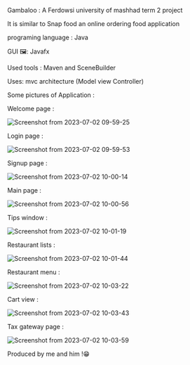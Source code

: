 Gambaloo : A Ferdowsi university of mashhad term 2 project

It is similar to Snap food an online ordering food application

programing language : Java

GUI 🖼: Javafx

Used tools : Maven and SceneBuilder 

Uses: mvc architecture (Model view Controller)

Some pictures of Application :

Welcome page :



![Screenshot from 2023-07-02 09-59-25](https://github.com/AliRje82/Gambaloo/assets/135022735/abf4e432-b901-4c6c-a80e-9dfb2dee4be4)



Login page :



![Screenshot from 2023-07-02 09-59-53](https://github.com/AliRje82/Gambaloo/assets/135022735/4201323a-7fa8-4933-bf63-595743ed0350)



Signup page :



![Screenshot from 2023-07-02 10-00-14](https://github.com/AliRje82/Gambaloo/assets/135022735/d9a1b78e-cb4c-4c5d-ab28-cc7cc21c1981)



Main page :



![Screenshot from 2023-07-02 10-00-56](https://github.com/AliRje82/Gambaloo/assets/135022735/d083f01a-c3db-47a5-a23b-aae513685627)



Tips window :



![Screenshot from 2023-07-02 10-01-19](https://github.com/AliRje82/Gambaloo/assets/135022735/2f081070-1bc6-47b7-917d-d9a8623475ae)



Restaurant lists :



![Screenshot from 2023-07-02 10-01-44](https://github.com/AliRje82/Gambaloo/assets/135022735/7820693f-4ea4-414a-a2dd-c4012d676c4a)



Restaurant menu :



![Screenshot from 2023-07-02 10-03-22](https://github.com/AliRje82/Gambaloo/assets/135022735/488d63be-2bbf-44b8-8a2c-7b69aacdb5a0)



Cart view :



![Screenshot from 2023-07-02 10-03-43](https://github.com/AliRje82/Gambaloo/assets/135022735/120f6026-4687-4df6-965c-fef9483149a2)



Tax gateway page :



![Screenshot from 2023-07-02 10-03-59](https://github.com/AliRje82/Gambaloo/assets/135022735/0d12fb92-1f57-458d-b0f5-ccd6c2a2c732)






Produced by me and him !😁
